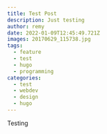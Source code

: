 ```yaml
---
title: Test Post
description: Just testing
author: remy
date: 2022-01-09T12:45:49.721Z
images: 20170629_115738.jpg
tags:
  - feature
  - test
  - hugo
  - programming
categories:
  - test
  - webdev
  - design
  - hugo
---
```

Testing